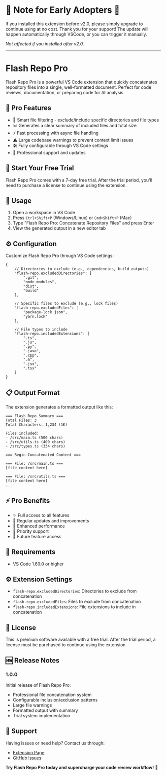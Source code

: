 # 🎉 Note for Early Adopters 🎉

If you installed this extension before v2.0, please simply upgrade to continue using at no cost. Thank you for your support! The update will happen automatically through VSCode, or you can trigger it manually.

_Not affected if you installed after v2.0._

---
# Flash Repo Pro

Flash Repo Pro is a powerful VS Code extension that quickly concatenates repository files into a single, well-formatted document. Perfect for code reviews, documentation, or preparing code for AI analysis.

## 🚀 Pro Features

- 📁 Smart file filtering - exclude/include specific directories and file types
- 📊 Generates a clear summary of included files and total size
- ⚡ Fast processing with async file handling
- ⚠️ Large codebase warnings to prevent context limit issues
- 🛠️ Fully configurable through VS Code settings
- 💼 Professional support and updates

## 🎯 Start Your Free Trial

Flash Repo Pro comes with a 7-day free trial. After the trial period, you'll need to purchase a license to continue using the extension.

## 📝 Usage

1. Open a workspace in VS Code
2. Press `Ctrl+Shift+P` (Windows/Linux) or `Cmd+Shift+P` (Mac)
3. Type "Flash Repo Pro: Concatenate Repository Files" and press Enter
4. View the generated output in a new editor tab

## ⚙️ Configuration

Customize Flash Repo Pro through VS Code settings:

```jsonc
{
    // Directories to exclude (e.g., dependencies, build outputs)
    "flash-repo.excludedDirectories": [
        ".git",
        "node_modules",
        "dist",
        "build"
    ],

    // Specific files to exclude (e.g., lock files)
    "flash-repo.excludedFiles": [
        "package-lock.json",
        "yarn.lock"
    ],

    // File types to include
    "flash-repo.includedExtensions": [
        ".ts",
        ".js",
        ".py",
        ".java",
        ".cpp",
        ".h",
        ".jsx",
        ".tsx"
    ]
}
```

## 📋 Output Format

The extension generates a formatted output like this:

```
=== Flash Repo Summary ===
Total Files: 3
Total Characters: 1,234 (1K)

Files included:
- /src/main.ts (500 chars)
- /src/utils.ts (400 chars)
- /src/types.ts (334 chars)

=== Begin Concatenated Content ===

=== File: /src/main.ts ===
[file content here]

=== File: /src/utils.ts ===
[file content here]
...
```

## ⚡ Pro Benefits

- ✨ Full access to all features
- 🔄 Regular updates and improvements
- 💪 Enhanced performance
- 🎯 Priority support
- 🚀 Future feature access

## 🔧 Requirements

- VS Code 1.60.0 or higher

## ⚙️ Extension Settings

* `flash-repo.excludedDirectories`: Directories to exclude from concatenation
* `flash-repo.excludedFiles`: Files to exclude from concatenation
* `flash-repo.includedExtensions`: File extensions to include in concatenation

## 📝 License

This is premium software available with a free trial. After the trial period, a license must be purchased to continue using the extension.

## 🆕 Release Notes

### 1.0.0

Initial release of Flash Repo Pro:
- Professional file concatenation system
- Configurable inclusion/exclusion patterns
- Large file warnings
- Formatted output with summary
- Trial system implementation

## 🤝 Support

Having issues or need help? Contact us through:
- [Extension Page](https://marketplace.visualstudio.com/items?itemName=conscious-robot.flash-repo)
- [GitHub Issues](https://github.com/talamantez/flash-repo-vscode/issues)


**Try Flash Repo Pro today and supercharge your code review workflow!** 🚀
